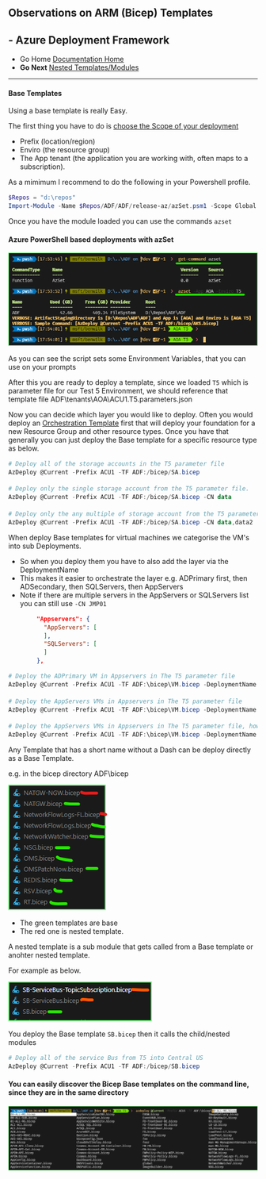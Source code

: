 ## Observations on ARM (Bicep) Templates 

## - Azure Deployment Framework ## 
- Go Home [Documentation Home](./index.md)
- **Go Next** [Nested Templates/Modules](./Nested_Templates.md)

* * *

####  Base Templates

Using a base template is really Easy.

The first thing you have to do is [choose the Scope of your deployment](./Getting_Started.html)
- Prefix (location/region)
- Enviro (the resource group)
- The App tenant (the application you are working with, often maps to a subscription).

As a mimimum I recommend to do the following in your Powershell profile.

```powershell
$Repos = "d:\repos"
Import-Module -Name $Repos/ADF/ADF/release-az/azSet.psm1 -Scope Global -Force
```

Once you have the module loaded you can use the commands `azset`

####  Azure PowerShell based deployments with azSet
![Loading your deployment scope with azSet](./Base_Templates_azset.png)

As you can see the script sets some Environment Variables, that you can use on your prompts

After this you are ready to deploy a template, since we loaded `T5` which is  parameter file for our Test 5 Environment, we should reference that template file ADF\tenants\AOA\ACU1.T5.parameters.json

Now you can decide which layer you would like to deploy. Often you would deploy an [Orchestration Template](./Orchestration_Templates.html) first that will deploy your foundation for a new Resource Group and other resource types. Once you have that generally you can just deploy the Base template for a specific resource type as below.

```powershell
# Deploy all of the storage accounts in the T5 parameter file
AzDeploy @Current -Prefix ACU1 -TF ADF:/bicep/SA.bicep

# Deploy only the single storage account from the T5 parameter file.
AzDeploy @Current -Prefix ACU1 -TF ADF:/bicep/SA.bicep -CN data

# Deploy only the any multiple of storage account from the T5 parameter file.
AzDeploy @Current -Prefix ACU1 -TF ADF:/bicep/SA.bicep -CN data,data2

```

When deploy Base templates for virtual machines we categorise the VM's into sub Deployments.

- So when you deploy them you have to also add the layer via the DeploymentName
- This makes it easier to orchestrate the layer e.g. ADPrimary first, then ADSecondary, then SQLServers, then AppServers
- Note if there are multiple servers in the AppServers or SQLServers list you can still use `-CN JMP01`

```json
        "Appservers": {
          "AppServers": [
          ],
          "SQLServers": [
          ]
        },
```

```powershell
# Deploy the ADPrimary VM in Appservers in The T5 parameter file
AzDeploy @Current -Prefix ACU1 -TF ADF:\bicep\VM.bicep -DeploymentName ADPrimary

# Deploy the AppServers VMs in Appservers in The T5 parameter file
AzDeploy @Current -Prefix ACU1 -TF ADF:\bicep\VM.bicep -DeploymentName AppServers

# Deploy the AppServers VMs in Appservers in The T5 parameter file, however only JMP01 from that list
AzDeploy @Current -Prefix ACU1 -TF ADF:\bicep\VM.bicep -DeploymentName AppServers -CN JMP01

```

Any Template that has a short name without a Dash can be deploy directly as a Base Template.

e.g. in the bicep directory ADF\bicep

![BaseTemplate](./Base_Templates_Bicep.png)

- The green templates are base
- The red one is nested template.

A nested template is a sub module that gets called from a Base template or anohter nested template.

For example as below.

![NestedTemplate](./Base_Templates_Bicep_Nested.png)

You deploy the Base template `SB.bicep` then it calls the child/nested modules

```powershell
# Deploy all of the service Bus from T5 into Central US
AzDeploy @Current -Prefix ACU1 -TF ADF:/bicep/SB.bicep
```

#### You can easily discover the Bicep Base templates on the command line, since they are in the same directory

![NestedTemplateDeployment](./Base_Templates_Bicep_Deployment.png)